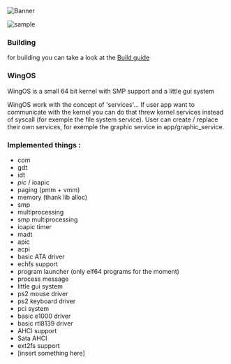 
![Banner](screen_shot/wingOS.png)

![sample](screen_shot/sample4_26_12_2020png.png)

### Building
for building you can take a look at the [Build guide](./Build_guide.md)

### WingOS
WingOS is a small 64 bit kernel with SMP support and a little gui system

WingOS work with the concept of 'services'... If user app want to communicate with the kernel you can do that threw kernel services instead of syscall (for exemple the file system service). User can create / replace their own services, for exemple the graphic service in app/graphic_service. 

### Implemented things :
 - com
 - gdt
 - idt
 - *pic* / ioapic
 - paging (pmm + vmm)
 - memory (thank lib alloc)
 - smp
 - multiprocessing
 - smp multiprocessing
 - ioapic timer
 - madt 
 - apic 
 - acpi
 - basic ATA driver
 - echfs support
 - program launcher (only elf64 programs for the moment)
 - process message
 - little gui system
 - ps2 mouse driver
 - ps2 keyboard driver
 - pci system
 - basic e1000 driver
 - basic rtl8139 driver
 - AHCI support
 - Sata AHCI
 - ext2fs support
 - \[insert something here]
 
 
